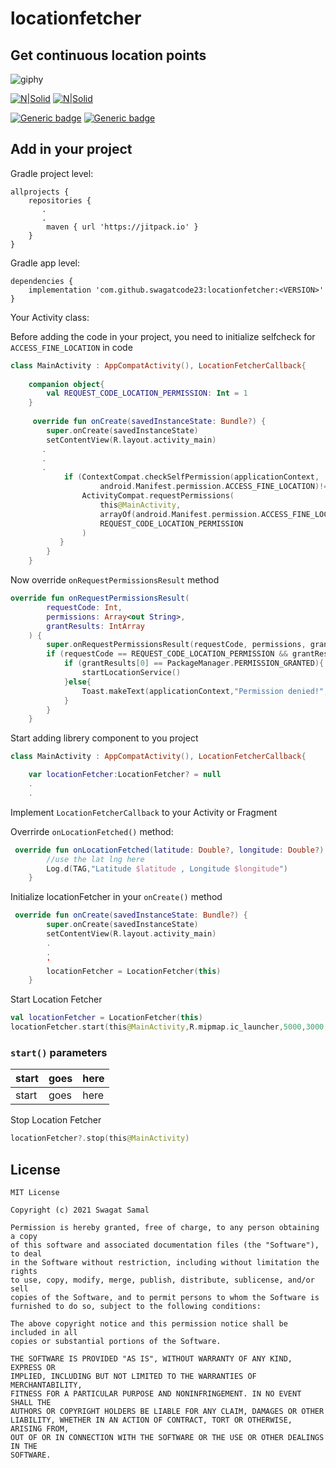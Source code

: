# locationfetcher
## Get continuous location points

![giphy](https://user-images.githubusercontent.com/39851751/128608159-e55ccde3-e02b-4f88-ae7b-fdaa8a559d0f.gif)

[![N|Solid](https://ethiccoders.com/ethiccoders/wp-content/uploads/2013/11/android-icon.png)](https://www.android.com/intl/en_in/)
[![N|Solid](https://deviniti.com/wp-content/uploads/2019/02/kotlin-logo.png)](https://bit.ly/3yxSFwz)

[![Generic badge](https://img.shields.io/badge/License-MIT-green.svg)](https://shields.io/) [![Generic badge](https://img.shields.io/badge/Version-1.0.2-1abc9c.svg)](https://shields.io/) 

## Add in your project
Gradle project level:
```
allprojects {
    repositories {
       .
       .
        maven { url 'https://jitpack.io' }
    }
}
```
Gradle app level:
```
dependencies {
    implementation 'com.github.swagatcode23:locationfetcher:<VERSION>'
}

```

Your Activity class:

Before adding the code in your project, you need to initialize selfcheck for ```ACCESS_FINE_LOCATION``` in code

```kotlin
class MainActivity : AppCompatActivity(), LocationFetcherCallback{
    
    companion object{
        val REQUEST_CODE_LOCATION_PERMISSION: Int = 1
    }
    
     override fun onCreate(savedInstanceState: Bundle?) {
        super.onCreate(savedInstanceState)
        setContentView(R.layout.activity_main)
       .
       .
       .
            if (ContextCompat.checkSelfPermission(applicationContext,
                    android.Manifest.permission.ACCESS_FINE_LOCATION)!= PackageManager.PERMISSION_GRANTED){
                ActivityCompat.requestPermissions(
                    this@MainActivity,
                    arrayOf(android.Manifest.permission.ACCESS_FINE_LOCATION),
                    REQUEST_CODE_LOCATION_PERMISSION
                )
           }
        }
    }
```

Now override ```onRequestPermissionsResult``` method
```kotlin
override fun onRequestPermissionsResult(
        requestCode: Int,
        permissions: Array<out String>,
        grantResults: IntArray
    ) {
        super.onRequestPermissionsResult(requestCode, permissions, grantResults)
        if (requestCode == REQUEST_CODE_LOCATION_PERMISSION && grantResults.size > 0){
            if (grantResults[0] == PackageManager.PERMISSION_GRANTED){
                startLocationService()
            }else{
                Toast.makeText(applicationContext,"Permission denied!", Toast.LENGTH_SHORT).show()
            }
        }
    }
```

Start adding librery component to you project
```kotlin
class MainActivity : AppCompatActivity(), LocationFetcherCallback{

    var locationFetcher:LocationFetcher? = null
    .
    .
```
Implement `LocationFetcherCallback` to your Activity or Fragment

Overrirde `onLocationFetched()` method:
```kotlin
 override fun onLocationFetched(latitude: Double?, longitude: Double?) {
        //use the lat lng here
        Log.d(TAG,"Latitude $latitude , Longitude $longitude")
    }
```
Initialize locationFetcher in your `onCreate()` method
```kotlin
 override fun onCreate(savedInstanceState: Bundle?) {
        super.onCreate(savedInstanceState)
        setContentView(R.layout.activity_main)
        .
        .
        '
        locationFetcher = LocationFetcher(this)
    }
```
Start Location Fetcher
```kotlin
val locationFetcher = LocationFetcher(this)
locationFetcher.start(this@MainActivity,R.mipmap.ic_launcher,5000,3000,"Location Fetcher title","Location Fetcher body")
```
### ```start()``` parameters
|start |goes |here |
|--- |--- |--- |
|start|goes|here|

Stop Location Fetcher
```kotlin
locationFetcher?.stop(this@MainActivity)
```

## License

```
MIT License

Copyright (c) 2021 Swagat Samal

Permission is hereby granted, free of charge, to any person obtaining a copy
of this software and associated documentation files (the "Software"), to deal
in the Software without restriction, including without limitation the rights
to use, copy, modify, merge, publish, distribute, sublicense, and/or sell
copies of the Software, and to permit persons to whom the Software is
furnished to do so, subject to the following conditions:

The above copyright notice and this permission notice shall be included in all
copies or substantial portions of the Software.

THE SOFTWARE IS PROVIDED "AS IS", WITHOUT WARRANTY OF ANY KIND, EXPRESS OR
IMPLIED, INCLUDING BUT NOT LIMITED TO THE WARRANTIES OF MERCHANTABILITY,
FITNESS FOR A PARTICULAR PURPOSE AND NONINFRINGEMENT. IN NO EVENT SHALL THE
AUTHORS OR COPYRIGHT HOLDERS BE LIABLE FOR ANY CLAIM, DAMAGES OR OTHER
LIABILITY, WHETHER IN AN ACTION OF CONTRACT, TORT OR OTHERWISE, ARISING FROM,
OUT OF OR IN CONNECTION WITH THE SOFTWARE OR THE USE OR OTHER DEALINGS IN THE
SOFTWARE.
```
